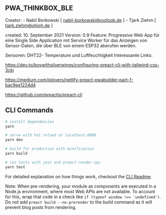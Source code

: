 ## PWA_THINKBOX_BLE

Creator: 
            - Nabil Borkowski [ nabil-borkowski@outlook.de ] 
            - Tjark Ziehm [ tjark.ziehm@ohioh.de ]

created: 10. September 2021
Version: 0.9
Feature: Progressive Web App für eine Single Side Application mit Service Worker für das Anzeigen von Sensor-Daten, die über BLE von einem ESP32 aberufen werden.

Sensoren: DHT22- Temperature und Luftfeuchtigkeit 
Interessante Links:

https://dev.to/boywithsilverwings/configuring-preact-cli-with-tailwind-css-3ckj

https://medium.com/jslovers/netlify-preact-pwabuilder-part-1-bac9ee1224d4

https://github.com/preactjs/preact-cli


## CLI Commands

``` bash
# install dependencies
yarn

# serve with hot reload at localhost:8080
yarn dev

# build for production with minification
yarn build

# run tests with jest and preact-render-spy 
yarn test
```

For detailed explanation on how things work, checkout the [CLI Readme](https://github.com/developit/preact-cli/blob/master/README.md).

Note: When pre-rendering, your module as components are executed in a Node.js environment, where most Web APIs are not available. To account for this, wrap that code in a check like `if (typeof window !== 'undefined')`. 
Do not add `preact build --no-prerender` to the build command as it will prevent blog posts from rendering.
